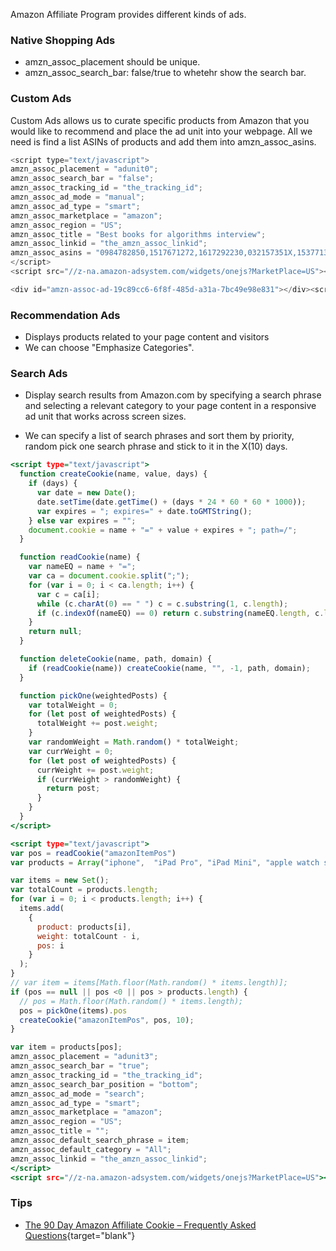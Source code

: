 
Amazon Affiliate Program provides different kinds of ads.

### Native Shopping Ads
- amzn_assoc_placement should be unique.
- amzn_assoc_search_bar: false/true to whetehr show the search bar.

### Custom Ads
Custom Ads allows us to curate specific products from Amazon that you would like to recommend and place the ad unit into your webpage. All we need is find a list ASINs of products and add them into amzn_assoc_asins.

```js
<script type="text/javascript">
amzn_assoc_placement = "adunit0";
amzn_assoc_search_bar = "false";
amzn_assoc_tracking_id = "the_tracking_id";
amzn_assoc_ad_mode = "manual";
amzn_assoc_ad_type = "smart";
amzn_assoc_marketplace = "amazon";
amzn_assoc_region = "US";
amzn_assoc_title = "Best books for algorithms interview";
amzn_assoc_linkid = "the_amzn_assoc_linkid";
amzn_assoc_asins = "0984782850,1517671272,1617292230,032157351X,1537713949,0262033844,111941847X,819324527X";
</script>
<script src="//z-na.amazon-adsystem.com/widgets/onejs?MarketPlace=US"></script>

<div id="amzn-assoc-ad-19c89cc6-6f8f-485d-a31a-7bc49e98e831"></div><script async src="//z-na.amazon-adsystem.com/widgets/onejs?MarketPlace=US&adInstanceId=19c89cc6-6f8f-485d-a31a-7bc49e98e831"></script>
```

<script type="text/javascript">
amzn_assoc_placement = "adunit0";
amzn_assoc_search_bar = "false";
amzn_assoc_tracking_id = "jeffery06-20";
amzn_assoc_ad_mode = "manual";
amzn_assoc_ad_type = "smart";
amzn_assoc_marketplace = "amazon";
amzn_assoc_region = "US";
amzn_assoc_title = "Best books for algorithms interview";
amzn_assoc_linkid = "595ccbf639e3d3215212481e02dc6909";
amzn_assoc_asins = "0984782850,1517671272,1617292230,032157351X,1537713949,0262033844,111941847X,819324527X";
</script>
<script src="//z-na.amazon-adsystem.com/widgets/onejs?MarketPlace=US"></script>

### Recommendation Ads
- Displays products related to your page content and visitors
- We can choose "Emphasize Categories".

<div id="amzn-assoc-ad-33a4b9dd-dd31-4110-93a9-49d82ca69927"></div><script async src="//z-na.amazon-adsystem.com/widgets/onejs?MarketPlace=US&adInstanceId=33a4b9dd-dd31-4110-93a9-49d82ca69927"></script>

### Search Ads
- Display search results from Amazon.com by specifying a search phrase and selecting a relevant category to your page content in a responsive ad unit that works across screen sizes.

- We can specify a list of search phrases and sort them by priority, random pick one search phrase and stick to it in the X(10) days.

``` {.html .numberLines .lineAnchors}
<script type="text/javascript">
  function createCookie(name, value, days) {
    if (days) {
      var date = new Date();
      date.setTime(date.getTime() + (days * 24 * 60 * 60 * 1000));
      var expires = "; expires=" + date.toGMTString();
    } else var expires = "";
    document.cookie = name + "=" + value + expires + "; path=/";
  }

  function readCookie(name) {
    var nameEQ = name + "=";
    var ca = document.cookie.split(";");
    for (var i = 0; i < ca.length; i++) {
      var c = ca[i];
      while (c.charAt(0) == " ") c = c.substring(1, c.length);
      if (c.indexOf(nameEQ) == 0) return c.substring(nameEQ.length, c.length);
    }
    return null;
  }

  function deleteCookie(name, path, domain) {
    if (readCookie(name)) createCookie(name, "", -1, path, domain);
  }

  function pickOne(weightedPosts) {
    var totalWeight = 0;
    for (let post of weightedPosts) {
      totalWeight += post.weight;
    }
    var randomWeight = Math.random() * totalWeight;
    var currWeight = 0;
    for (let post of weightedPosts) {
      currWeight += post.weight;
      if (currWeight > randomWeight) {
        return post;
      }
    }
  }
</script>

<script type="text/javascript">
var pos = readCookie("amazonItemPos")
var products = Array("iphone",  "iPad Pro", "iPad Mini", "apple watch series 4", "MacBook Pro", "MacBook Air", "google pixel 3", "chromebook", "Amazon Echo");

var items = new Set();
var totalCount = products.length;
for (var i = 0; i < products.length; i++) {
  items.add(
    {
      product: products[i],
      weight: totalCount - i,
      pos: i
    }
  );
}
// var item = items[Math.floor(Math.random() * items.length)];
if (pos == null || pos <0 || pos > products.length) {
  // pos = Math.floor(Math.random() * items.length);
  pos = pickOne(items).pos
  createCookie("amazonItemPos", pos, 10);  
}

var item = products[pos];
amzn_assoc_placement = "adunit3";
amzn_assoc_search_bar = "true";
amzn_assoc_tracking_id = "the_tracking_id";
amzn_assoc_search_bar_position = "bottom";
amzn_assoc_ad_mode = "search";
amzn_assoc_ad_type = "smart";
amzn_assoc_marketplace = "amazon";
amzn_assoc_region = "US";
amzn_assoc_title = "";
amzn_assoc_default_search_phrase = item;
amzn_assoc_default_category = "All";
amzn_assoc_linkid = "the_amzn_assoc_linkid";
</script>
<script src="//z-na.amazon-adsystem.com/widgets/onejs?MarketPlace=US"></script>
```
<script type="text/javascript">
  function createCookie(name, value, days) {
    if (days) {
      var date = new Date();
      date.setTime(date.getTime() + (days * 24 * 60 * 60 * 1000));
      var expires = "; expires=" + date.toGMTString();
    } else var expires = "";
    document.cookie = name + "=" + value + expires + "; path=/";
  }

  function readCookie(name) {
    var nameEQ = name + "=";
    var ca = document.cookie.split(";");
    for (var i = 0; i < ca.length; i++) {
      var c = ca[i];
      while (c.charAt(0) == " ") c = c.substring(1, c.length);
      if (c.indexOf(nameEQ) == 0) return c.substring(nameEQ.length, c.length);
    }
    return null;
  }

  function deleteCookie(name, path, domain) {
    if (readCookie(name)) createCookie(name, "", -1, path, domain);
  }

  function pickOne(weightedPosts) {
    var totalWeight = 0;
    for (let post of weightedPosts) {
      totalWeight += post.weight;
    }
    var randomWeight = Math.random() * totalWeight;
    var currWeight = 0;
    for (let post of weightedPosts) {
      currWeight += post.weight;
      if (currWeight > randomWeight) {
        return post;
      }
    }
  }
</script>

<script type="text/javascript">
var pos = readCookie("amazonItemPos")
var products = Array("iphone",  "iPad Pro", "iPad Mini", "apple watch series 4", "MacBook Pro", "MacBook Air", "google pixel 3", "chromebook", "Amazon Echo");

var items = new Set();
var totalCount = products.length;
for (var i = 0; i < products.length; i++) {
  items.add(
    {
      product: products[i],
      weight: totalCount - i,
      pos: i
    }
  );
}
// var item = items[Math.floor(Math.random() * items.length)];
if (pos == null || pos <0 || pos > products.length) {
  // pos = Math.floor(Math.random() * items.length);
  pos = pickOne(items).pos
  createCookie("amazonItemPos", pos, 10);  
}

var item = products[pos];
amzn_assoc_placement = "adunit3";
amzn_assoc_search_bar = "true";
amzn_assoc_tracking_id = "jeffery06-20";
amzn_assoc_search_bar_position = "bottom";
amzn_assoc_ad_mode = "search";
amzn_assoc_ad_type = "smart";
amzn_assoc_marketplace = "amazon";
amzn_assoc_region = "US";
amzn_assoc_title = "";
amzn_assoc_default_search_phrase = item;
amzn_assoc_default_category = "All";
amzn_assoc_linkid = "679bebb9e6bcfd8a84ab66d04b8b6ddb";
</script>
<script src="//z-na.amazon-adsystem.com/widgets/onejs?MarketPlace=US"></script>

### Tips
- [The 90 Day Amazon Affiliate Cookie – Frequently Asked Questions](http://www.authorityazon.com/90-day-amazon-affiliate-cookie-frequently-asked-questions/){target="blank"}






